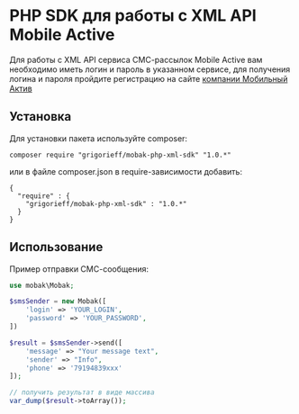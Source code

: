 PHP SDK для работы с XML API Mobile Active
==========================================

Для работы с XML API сервиса СМС-рассылок Mobile Active
вам необходимо иметь логин и пароль в указанном сервисе, 
для получения логина и пароля пройдите регистрацию на сайте [компании Мобильный Актив](http://mobak.ru)

Установка
-----------------

Для установки пакета используйте composer:

`composer require "grigorieff/mobak-php-xml-sdk" "1.0.*"`

или в файле composer.json в require-зависимости добавить:

```
{
  "require" : {
    "grigorieff/mobak-php-xml-sdk" : "1.0.*"
  }
}
```

Использование
----------------------------

Пример отправки СМС-сообщения:

```php
use mobak\Mobak;

$smsSender = new Mobak([
    'login' => 'YOUR_LOGIN',
    'password' => 'YOUR_PASSWORD',
])

$result = $smsSender->send([
    'message' => "Your message text",
    'sender' => "Info",
    'phone' => '79194839xxx'
]);

// получить результат в виде массива
var_dump($result->toArray());

```










